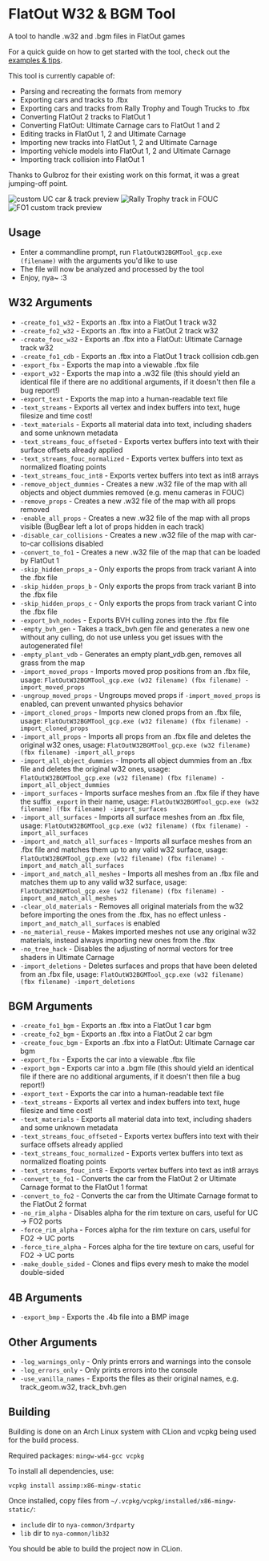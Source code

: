 # FlatOut W32 & BGM Tool

A tool to handle .w32 and .bgm files in FlatOut games

For a quick guide on how to get started with the tool, check out the [examples & tips](https://github.com/gaycoderprincess/FlatOutW32BGMTool/blob/main/EXAMPLES.md).

This tool is currently capable of:
- Parsing and recreating the formats from memory
- Exporting cars and tracks to .fbx
- Exporting cars and tracks from Rally Trophy and Tough Trucks to .fbx
- Converting FlatOut 2 tracks to FlatOut 1
- Converting FlatOut: Ultimate Carnage cars to FlatOut 1 and 2
- Editing tracks in FlatOut 1, 2 and Ultimate Carnage
- Importing new tracks into FlatOut 1, 2 and Ultimate Carnage
- Importing vehicle models into FlatOut 1, 2 and Ultimate Carnage
- Importing track collision into FlatOut 1

Thanks to Gulbroz for their existing work on this format, it was a great jumping-off point.

![custom UC car & track preview](https://i.imgur.com/YQR6Hel.png)
![Rally Trophy track in FOUC](https://i.imgur.com/yDpSjLz.png)
![FO1 custom track preview](https://i.imgur.com/IHufahy.jpeg)

## Usage

- Enter a commandline prompt, run `FlatOutW32BGMTool_gcp.exe (filename)` with the arguments you'd like to use
- The file will now be analyzed and processed by the tool
- Enjoy, nya~ :3

## W32 Arguments

- `-create_fo1_w32` - Exports an .fbx into a FlatOut 1 track w32
- `-create_fo2_w32` - Exports an .fbx into a FlatOut 2 track w32
- `-create_fouc_w32` - Exports an .fbx into a FlatOut: Ultimate Carnage track w32
- `-create_fo1_cdb` - Exports an .fbx into a FlatOut 1 track collision cdb.gen
- `-export_fbx` - Exports the map into a viewable .fbx file
- `-export_w32` - Exports the map into a .w32 file (this should yield an identical file if there are no additional arguments, if it doesn't then file a bug report!)
- `-export_text` - Exports the map into a human-readable text file
- `-text_streams` - Exports all vertex and index buffers into text, huge filesize and time cost!
- `-text_materials` - Exports all material data into text, including shaders and some unknown metadata
- `-text_streams_fouc_offseted` - Exports vertex buffers into text with their surface offsets already applied
- `-text_streams_fouc_normalized` - Exports vertex buffers into text as normalized floating points
- `-text_streams_fouc_int8` - Exports vertex buffers into text as int8 arrays
- `-remove_object_dummies` - Creates a new .w32 file of the map with all objects and object dummies removed (e.g. menu cameras in FOUC)
- `-remove_props` - Creates a new .w32 file of the map with all props removed
- `-enable_all_props` - Creates a new .w32 file of the map with all props visible (BugBear left a lot of props hidden in each track)
- `-disable_car_collisions` - Creates a new .w32 file of the map with car-to-car collisions disabled
- `-convert_to_fo1` - Creates a new .w32 file of the map that can be loaded by FlatOut 1
- `-skip_hidden_props_a` - Only exports the props from track variant A into the .fbx file
- `-skip_hidden_props_b` - Only exports the props from track variant B into the .fbx file
- `-skip_hidden_props_c` - Only exports the props from track variant C into the .fbx file
- `-export_bvh_nodes` - Exports BVH culling zones into the .fbx file
- `-empty_bvh_gen` - Takes a track_bvh.gen file and generates a new one without any culling, do not use unless you get issues with the autogenerated file!
- `-empty_plant_vdb` - Generates an empty plant_vdb.gen, removes all grass from the map
- `-import_moved_props` - Imports moved prop positions from an .fbx file, usage: `FlatOutW32BGMTool_gcp.exe (w32 filename) (fbx filename) -import_moved_props`
- `-ungroup_moved_props` - Ungroups moved props if `-import_moved_props` is enabled, can prevent unwanted physics behavior
- `-import_cloned_props` - Imports new cloned props from an .fbx file, usage: `FlatOutW32BGMTool_gcp.exe (w32 filename) (fbx filename) -import_cloned_props`
- `-import_all_props` - Imports all props from an .fbx file and deletes the original w32 ones, usage: `FlatOutW32BGMTool_gcp.exe (w32 filename) (fbx filename) -import_all_props`
- `-import_all_object_dummies` - Imports all object dummies from an .fbx file and deletes the original w32 ones, usage: `FlatOutW32BGMTool_gcp.exe (w32 filename) (fbx filename) -import_all_object_dummies`
- `-import_surfaces` - Imports surface meshes from an .fbx file if they have the suffix `_export` in their name, usage: `FlatOutW32BGMTool_gcp.exe (w32 filename) (fbx filename) -import_surfaces`
- `-import_all_surfaces` - Imports all surface meshes from an .fbx file, usage: `FlatOutW32BGMTool_gcp.exe (w32 filename) (fbx filename) -import_all_surfaces`
- `-import_and_match_all_surfaces` - Imports all surface meshes from an .fbx file and matches them up to any valid w32 surface, usage: `FlatOutW32BGMTool_gcp.exe (w32 filename) (fbx filename) -import_and_match_all_surfaces`
- `-import_and_match_all_meshes` - Imports all meshes from an .fbx file and matches them up to any valid w32 surface, usage: `FlatOutW32BGMTool_gcp.exe (w32 filename) (fbx filename) -import_and_match_all_meshes`
- `-clear_old_materials` - Removes all original materials from the w32 before importing the ones from the .fbx, has no effect unless `-import_and_match_all_surfaces` is enabled
- `-no_material_reuse` - Makes imported meshes not use any original w32 materials, instead always importing new ones from the .fbx
- `-no_tree_hack` - Disables the adjusting of normal vectors for tree shaders in Ultimate Carnage
- `-import_deletions` - Deletes surfaces and props that have been deleted from an .fbx file, usage: `FlatOutW32BGMTool_gcp.exe (w32 filename) (fbx filename) -import_deletions`

## BGM Arguments
- `-create_fo1_bgm` - Exports an .fbx into a FlatOut 1 car bgm
- `-create_fo2_bgm` - Exports an .fbx into a FlatOut 2 car bgm
- `-create_fouc_bgm` - Exports an .fbx into a FlatOut: Ultimate Carnage car bgm
- `-export_fbx` - Exports the car into a viewable .fbx file
- `-export_bgm` - Exports car into a .bgm file (this should yield an identical file if there are no additional arguments, if it doesn't then file a bug report!)
- `-export_text` - Exports the car into a human-readable text file
- `-text_streams` - Exports all vertex and index buffers into text, huge filesize and time cost!
- `-text_materials` - Exports all material data into text, including shaders and some unknown metadata
- `-text_streams_fouc_offseted` - Exports vertex buffers into text with their surface offsets already applied
- `-text_streams_fouc_normalized` - Exports vertex buffers into text as normalized floating points
- `-text_streams_fouc_int8` - Exports vertex buffers into text as int8 arrays
- `-convert_to_fo1` - Converts the car from the FlatOut 2 or Ultimate Carnage format to the FlatOut 1 format
- `-convert_to_fo2` - Converts the car from the Ultimate Carnage format to the FlatOut 2 format
- `-no_rim_alpha` - Disables alpha for the rim texture on cars, useful for UC -> FO2 ports
- `-force_rim_alpha` - Forces alpha for the rim texture on cars, useful for FO2 -> UC ports
- `-force_tire_alpha` - Forces alpha for the tire texture on cars, useful for FO2 -> UC ports
- `-make_double_sided` - Clones and flips every mesh to make the model double-sided

## 4B Arguments
- `-export_bmp` - Exports the .4b file into a BMP image

## Other Arguments
- `-log_warnings_only` - Only prints errors and warnings into the console
- `-log_errors_only` - Only prints errors into the console
- `-use_vanilla_names` - Exports the files as their original names, e.g. track_geom.w32, track_bvh.gen

## Building

Building is done on an Arch Linux system with CLion and vcpkg being used for the build process.

Required packages: `mingw-w64-gcc vcpkg`

To install all dependencies, use:
```console
vcpkg install assimp:x86-mingw-static
```

Once installed, copy files from `~/.vcpkg/vcpkg/installed/x86-mingw-static/`:

- `include` dir to `nya-common/3rdparty`
- `lib` dir to `nya-common/lib32`

You should be able to build the project now in CLion.
